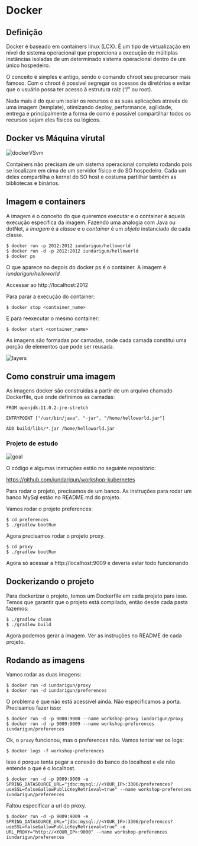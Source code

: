 # Docker

## Definição 

Docker é baseado em containers linux (LCX).  É um tipo de virtualização em nível de sistema operacional que proporciona a execução de múltiplas instâncias isoladas de um determinado sistema operacional dentro de um único hospedeiro. 

O conceito é simples e antigo, sendo o comando chroot seu precursor mais famoso. Com o chroot é possível segregar os acessos de diretórios e evitar que o usuário possa ter acesso à estrutura raiz (“/” ou root).

Nada mais é do que um isolar os recursos e as suas aplicações através de uma imagem (template), otimizando deploy, performance, agilidade, entrega e principalmente a forma de como é possível compartilhar todos os recursos sejam eles físicos ou lógicos.

## Docker vs Máquina virutal

![dockerVSvm](https://techglimpse.com/wp-content/uploads/2016/03/Container-vs-VMs.jpg)

Containers não precisam de um sistema operacional completo rodando pois se localizam em cima de um servidor físico e do SO hospedeiro. Cada um deles compartilha o kernel do SO host e costuma partilhar também as bibliotecas e binários.

## Imagem e containers

A imagem é o conceito do que queremos executar e o container é aquela execução especifica da imagem. Fazendo uma analogia com Java ou dotNet, a *imagem* é a *classe* e o *container* é um *objeto* instanciado de cada classe.  

```
$ docker run -p 2012:2012 iundarigun/helloworld
$ docker run -d -p 2012:2012 iundarigun/helloworld
$ docker ps
```
O que aparece no depois do docker ps é o container. A imagem é *iundarigun/helloworld*

Accessar ao http://localhost:2012

Para parar a execução do container:
```
$ docker stop <container_name>
```
E para reexecutar o mesmo container:
```
$ docker start <container_name>
```

As imagens são formadas por camadas, onde cada camada constitui uma porção de elementos que pode ser reusada. 

![layers](http://www.twistlock.com/wp-content/uploads/2017/01/1.jpg)

## Como construir uma imagem

As imagens docker são construidas a partir de um arquivo chamado Dockerfile, que onde definimos as camadas:
```
FROM openjdk:11.0.2-jre-stretch

ENTRYPOINT ["/usr/bin/java", "-jar", "/home/helloworld.jar"]

ADD build/libs/*.jar /home/helloworld.jar
``` 

### Projeto de estudo

![goal](goal.png)

O código e algumas instruções estão no seguinte repositório:

https://github.com/iundarigun/workshop-kubernetes

Para rodar o projeto, precisamos de um banco. As instruções para rodar um banco MySql estão no README.md do projeto.

Vamos rodar o projeto preferences:
```
$ cd preferences
$ ./gradlew bootRun
```

Agora precisamos rodar o projeto proxy. 
```
$ cd proxy
$ ./gradlew bootRun
```

Agora só acessar a http://localhost:9009 e deveria estar todo funcionando

## Dockerizando o projeto

Para dockerizar o projeto, temos um Dockerfile em cada projeto para isso. Temos que garantir que o projeto está compilado, então desde cada pasta fazemos:

```
$ ./gradlew clean
$ ./gradlew build
```

Agora podemos gerar a imagem. Ver as instruções no README de cada projeto.

## Rodando as imagens

Vamos rodar as duas imagens:

```
$ docker run -d iundarigun/proxy
$ docker run -d iundarigun/preferences
```
O problema é que não está acessível ainda. Não especificamos a porta. Precisamos fazer isso:

```
$ docker run -d -p 9000:9000 --name workshop-proxy iundarigun/proxy
$ docker run -d -p 9009:9009 --name workshop-preferences iundarigun/preferences
```

Ok, o `proxy` funcionou, mas o preferences não. Vamos tentar ver os logs:

```
$ docker logs -f workshop-preferences
```

Isso é porque tenta pegar a conexão do banco do localhost e ele não entende o que é o localhost.

```
$ docker run -d -p 9009:9009 -e SPRING_DATASOURCE_URL="jdbc:mysql://<YOUR_IP>:3306/preferences?useSSL=false&allowPublicKeyRetrieval=true" --name workshop-preferences iundarigun/preferences
```
Faltou especificar a url do proxy.
```
$ docker run -d -p 9009:9009 -e SPRING_DATASOURCE_URL="jdbc:mysql://<YOUR_IP>:3306/preferences?useSSL=false&allowPublicKeyRetrieval=true" -e URL_PROXY="http://<YOUR_IP>:9000" --name workshop-preferences iundarigun/preferences
```

